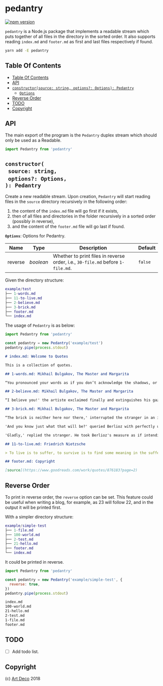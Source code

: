 # pedantry

[![npm version](https://badge.fury.io/js/pedantry.svg)](https://npmjs.org/package/pedantry)

`pedantry` is a Node.js package that implements a readable stream which puts together of all files in the directory in the sorted order. It also supports reading `index.md` and `footer.md` as first and last files respectively if found.

```sh
yarn add -E pedantry
```

## Table Of Contents

- [Table Of Contents](#table-of-contents)
- [API](#api)
- [`constructor(source: string, options?: Options): Pedantry`](#constructorsource-stringoptions-options-pedantry)
  * [`Options`](#options)
- [Reverse Order](#reverse-order)
- [TODO](#todo)
- [Copyright](#copyright)

## API

The main export of the program is the `Pedantry` duplex stream which should only be used as a Readable.

```js
import Pedantry from 'pedantry'
```

## `constructor(`<br/>&nbsp;&nbsp;`source: string,`<br/>&nbsp;&nbsp;`options?: Options,`<br/>`): Pedantry`

Create a new readable stream. Upon creation, `Pedantry` will start reading files in the `source` directory recursively in the following order:

1. the content of the `index.md` file will go first if it exists,
1. then of all files and directories in the folder recursively in a sorted order (possibly in reverse),
1. and the content of the `footer.md` file will go last if found.

__<a name="options">`Options`</a>__: Options for Pedantry.

|  Name   |   Type    |                                   Description                                   | Default |
| ------- | --------- | ------------------------------------------------------------------------------- | ------- |
| reverse | _boolean_ | Whether to print files in reverse order, i.e., `30-file.md` before `1-file.md`. | `false` |

Given the directory structure:

```m
example/test
├── 1-words.md
├── 11-to-live.md
├── 2-believe.md
├── 3-brick.md
├── footer.md
└── index.md
```

The usage of `Pedantry` is as below:

```js
import Pedantry from 'pedantry'

const pedantry = new Pedantry('example/test')
pedantry.pipe(process.stdout)
```

```markdown
# index.md: Welcome to Quotes

This is a collection of quotes.

## 1-words.md: Mikhail Bulgakov, The Master and Margarita

“You pronounced your words as if you don’t acknowledge the shadows, or the evil either. Would you be so kind as to give a little thought to the question of what your good would be doing if evil did not exist, and how the earth would look if the shadows were to disappear from it?”

## 2-believe.md: Mikhail Bulgakov, The Master and Margarita

“I believe you!' the artiste exclaimed finally and extinguishes his gaze. 'I do! These eyes are not lying! How many times have I told you that your basic error consists in underestimating the significance of the human eye. Understand that the tongue can conceal the truth, but the eyes - never! A sudden question is put to you, you don't even flinch, in one second you get hold of yourself and know what you must say to conceal the truth, and you speak quite convincingly, and not a wrinkle on your face moves, but - alas - the truth which the question stirs up from the bottom of your soul leaps momentarily into your eyes, and it's all over! They see it, and you're caught!”

## 3-brick.md: Mikhail Bulgakov, The Master and Margarita

“The brick is neither here nor there,' interrupted the stranger in an imposing fashion, 'it never merely falls on someone's head from out of nowhere. In your case, I can assure you that a brick poses no threat whatsoever. You will die another kind of death."

'And you know just what that will be?' queried Berlioz with perfectly understandable irony, letting himself be drawn into a truly absurd conversation. 'And can you tell me what that is?'

'Gladly,' replied the stranger. He took Berlioz's measure as if intending to make him a suit and muttered something through his teeth that sounded like 'One, two.. Mercury in the Second House... the moon has set... six-misfortune...evening-seven...' Then he announced loudly and joyously, 'Your head will be cut off!”

## 11-to-live.md: Friedrich Nietzsche

> To live is to suffer, to survive is to find some meaning in the suffering.

## footer.md: Copyright

[source](https://www.goodreads.com/work/quotes/876183?page=2)
```

## Reverse Order

To print in reverse order, the `reverse` option can be set. This feature could be useful when writing a blog, for example, as 23 will follow 22, and in the output it will be printed first.

With a simpler directory structure:

```m
example/simple-test
├── 1-file.md
├── 100-world.md
├── 2-test.md
├── 21-hello.md
├── footer.md
└── index.md
```

It could be printed in reverse.

```js
import Pedantry from 'pedantry'

const pedantry = new Pedantry('example/simple-test', {
  reverse: true,
})
pedantry.pipe(process.stdout)
```

```markdown
index.md
100-world.md
21-hello.md
2-test.md
1-file.md
footer.md
```

## TODO

- [ ] Add todo list.

## Copyright

(c) [Art Deco][1] 2018

[1]: https://artdeco.bz
